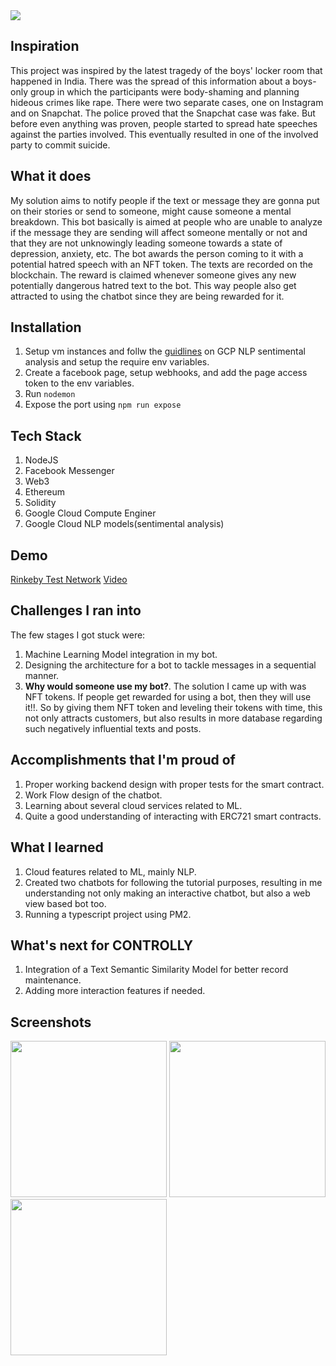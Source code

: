 <img src="https://i.imgur.com/vVUyrX7.jpg" />

## Inspiration

This project was inspired by the latest tragedy of the boys' locker room that happened in India. There was the spread of this information about a boys-only group in which the participants were body-shaming and planning hideous crimes like rape. There were two separate cases, one on Instagram and on Snapchat. The police proved that the Snapchat case was fake. But before even anything was proven, people started to spread hate speeches against the parties involved. This eventually resulted in one of the involved party to commit suicide.

## What it does

My solution aims to notify people if the text or message they are gonna put on their stories or send to someone, might cause someone a mental breakdown. This bot basically is aimed at people who are unable to analyze if the message they are sending will affect someone mentally or not and that they are not unknowingly leading someone towards a state of depression, anxiety, etc.
The bot awards the person coming to it with a potential hatred speech with an NFT token. The texts are recorded on the blockchain. The reward is claimed whenever someone gives any new potentially dangerous hatred text to the bot. This way people also get attracted to using the chatbot since they are being rewarded for it.

## Installation

1. Setup vm instances and follw the [guidlines](https://cloud.google.com/natural-language/docs/setup) on GCP NLP sentimental analysis and setup the require env variables.
2. Create a facebook page, setup webhooks, and add the page access token to the env variables.
3. Run `nodemon`
4. Expose the port using `npm run expose`

## Tech Stack

1. NodeJS
2. Facebook Messenger
3. Web3
4. Ethereum
5. Solidity
6. Google Cloud Compute Enginer
7. Google Cloud NLP models(sentimental analysis)

## Demo

[Rinkeby Test Network](https://m.me/106119301137974)
[Video](https://youtu.be/0Jk45bH-DlQ)

## Challenges I ran into

The few stages I got stuck were:

1. Machine Learning Model integration in my bot.
2. Designing the architecture for a bot to tackle messages in a sequential manner.
3. **Why would someone use my bot?**. The solution I came up with was NFT tokens. If people get rewarded for using a bot, then they will use it!!. So by giving them NFT token and leveling their tokens with time, this not only attracts customers, but also results in more database regarding such negatively influential texts and posts.

## Accomplishments that I'm proud of

1. Proper working backend design with proper tests for the smart contract.
2. Work Flow design of the chatbot.
3. Learning about several cloud services related to ML.
4. Quite a good understanding of interacting with ERC721 smart contracts.

## What I learned

1. Cloud features related to ML, mainly NLP.
2. Created two chatbots for following the tutorial purposes, resulting in me understanding not only making an interactive chatbot, but also a web view based bot too.
3. Running a typescript project using PM2.

## What's next for CONTROLLY

1. Integration of a Text Semantic Similarity Model for better record maintenance.
2. Adding more interaction features if needed.

## Screenshots

<p float="left">
  <img src="https://i.imgur.com/9y0DbJu.jpg" width="250" />
  <img src="https://i.imgur.com/tW0jGjT.jpg" width="250" /> 
  <img src="https://i.imgur.com/9LaHrdn.jpg" width="250" />
</p>

